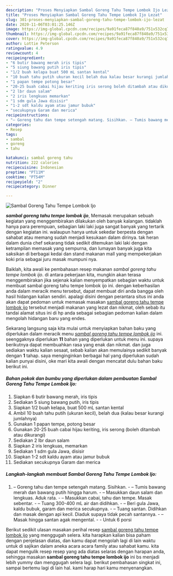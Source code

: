 ```yaml
---
description: "Proses Menyiapkan Sambal Goreng Tahu Tempe Lombok Ijo Lezat"
title: "Proses Menyiapkan Sambal Goreng Tahu Tempe Lombok Ijo Lezat"
slug: 301-proses-menyiapkan-sambal-goreng-tahu-tempe-lombok-ijo-lezat
date: 2020-11-06T03:01:25.146Z
image: https://img-global.cpcdn.com/recipes/9a91feca87f840a9/751x532cq70/sambal-goreng-tahu-tempe-lombok-ijo-foto-resep-utama.jpg
thumbnail: https://img-global.cpcdn.com/recipes/9a91feca87f840a9/751x532cq70/sambal-goreng-tahu-tempe-lombok-ijo-foto-resep-utama.jpg
cover: https://img-global.cpcdn.com/recipes/9a91feca87f840a9/751x532cq70/sambal-goreng-tahu-tempe-lombok-ijo-foto-resep-utama.jpg
author: Lottie Peterson
ratingvalue: 4.9
reviewcount: 4
recipeingredient:
- "6 butir bawang merah iris tipis"
- "5 siung bawang putih iris tipis"
- "1/2 buah kelapa buat 500 mL santan kental"
- "10 buah tahu putih ukuran kecil belah dua kalau besar kurangi jumlahnya"
- "1 papan tempe potong besar"
- "20-25 buah cabai hijau keriting iris serong boleh ditambah atau dikurangi"
- "2 lbr daun salam"
- "2 iris lengkuas memarkan"
- "1 sdm gula Jawa disisir"
- "1-2 sdt kaldu ayam atau jamur bubuk"
- "secukupnya Garam dan merica"
recipeinstructions:
- "– Goreng tahu dan tempe setengah matang. Sisihkan. – Tumis bawang merah dan bawang putih hingga harum. – Masukkan daun salam dan lengkuas. Aduk rata. – Masukkan cabai, tahu dan tempe. Masak sebentar. – Tuang 300-400 mL air dan didihkan. – Beri gula Jawa, kaldu bubuk, garam dan merica secukupnya. – Tuang santan. Didihkan dan masak dengan api kecil. Diaduk supaya tidak pecah santannya. – Masak hingga santan agak mengental.  Untuk 6 porsi"
categories:
- Resep
tags:
- sambal
- goreng
- tahu

katakunci: sambal goreng tahu 
nutrition: 222 calories
recipecuisine: Indonesian
preptime: "PT11M"
cooktime: "PT54M"
recipeyield: "2"
recipecategory: Dinner

---
```



![Sambal Goreng Tahu Tempe Lombok Ijo](https://img-global.cpcdn.com/recipes/9a91feca87f840a9/751x532cq70/sambal-goreng-tahu-tempe-lombok-ijo-foto-resep-utama.jpg)

<b><i>sambal goreng tahu tempe lombok ijo</i></b>, Memasak merupakan sebuah kegiatan yang menggembirakan dilakukan oleh banyak kalangan. tidaklah hanya para perempuan, sebagian laki laki juga sangat banyak yang tertarik dengan kegiatan ini. walaupun hanya untuk sekedar berpesta dengan sahabat atau memang sudah menjadi kesukaan dalam dirinya. tak heran dalam dunia chef sekarang tidak sedikit ditemukan laki laki dengan ketrampilan memasak yang sempurna, dan lumayan banyak juga kita saksikan di berbagai kedai dan stand makanan mall yang mempekerjakan koki pria sebagai juru masak mumpuni nya.



Baiklah, kita awali ke pembahasan resep makanan <i>sambal goreng tahu tempe lombok ijo</i>. di antara pekerjaan kita, mungkin akan terasa menggembirakan jika sejenak kalian menyempatkan sebagian waktu untuk membuat sambal goreng tahu tempe lombok ijo ini. dengan keberhasilan anda dalam meracik menu tersebut, dapat membuat diri anda bangga oleh hasil hidangan kalian sendiri. apalagi disini dengan perantara situs ini anda akan dapat pedoman untuk memasak masakan <u>sambal goreng tahu tempe lombok ijo</u> tersebut menjadi makanan yang lezat dan nikmat, oleh sebab itu tandai alamat situs ini di hp anda sebagai sebagian pedoman kalian dalam mengolah hidangan baru yang endes.


Sekarang langsung saja kita mulai untuk menyiapkan bahan baku yang diperlukan dalam meracik menu <u><i>sambal goreng tahu tempe lombok ijo</i></u> ini. seenggaknya diperlukan <b>11</b> bahan yang diperlukan untuk menu ini. supaya berikutnya dapat membuahkan rasa yang enak dan nikmat. dan juga sediakan waktu kalian sesaat, sebab kalian akan memulainya sedikit banyak dengan <b>1</b> tahap. saya menginginkan berbagai hal yang diperlukan sudah kalian punyai disini, oke mari kita awali dengan mencatat dulu bahan baku berikut ini.

<!--inarticleads1-->

##### Bahan pokok dan bumbu yang diperlukan dalam pembuatan Sambal Goreng Tahu Tempe Lombok Ijo:

1. Siapkan 6 butir bawang merah, iris tipis
1. Sediakan 5 siung bawang putih, iris tipis
1. Siapkan 1/2 buah kelapa, buat 500 mL santan kental
1. Ambil 10 buah tahu putih (ukuran kecil), belah dua (kalau besar kurangi jumlahnya)
1. Gunakan 1 papan tempe, potong besar
1. Gunakan 20-25 buah cabai hijau keriting, iris serong (boleh ditambah atau dikurangi)
1. Sediakan 2 lbr daun salam
1. Siapkan 2 iris lengkuas, memarkan
1. Sediakan 1 sdm gula Jawa, disisir
1. Siapkan 1-2 sdt kaldu ayam atau jamur bubuk
1. Sediakan secukupnya Garam dan merica




<!--inarticleads2-->

##### Langkah-langkah membuat Sambal Goreng Tahu Tempe Lombok Ijo:

1. – Goreng tahu dan tempe setengah matang. Sisihkan. - – Tumis bawang merah dan bawang putih hingga harum. - – Masukkan daun salam dan lengkuas. Aduk rata. - – Masukkan cabai, tahu dan tempe. Masak sebentar. - – Tuang 300-400 mL air dan didihkan. - – Beri gula Jawa, kaldu bubuk, garam dan merica secukupnya. - – Tuang santan. Didihkan dan masak dengan api kecil. Diaduk supaya tidak pecah santannya. - – Masak hingga santan agak mengental. -  - Untuk 6 porsi




Berikut sedikit ulasan masakan perihal resep <u>sambal goreng tahu tempe lombok ijo</u> yang menggugah selera. kita harapkan kalian bisa paham dengan penjelasan diatas, dan kamu dapat mengolah lagi di lain waktu untuk di sajikan dalam aneka acara acara family atau sahabat kamu. kita dapat mengulik resep resep yang ada diatas selaras dengan harapan anda, sehingga masakan <b>sambal goreng tahu tempe lombok ijo</b> ini bs menjadi lebih yummy dan menggugah selera lagi. berikut pembahasan singkat ini, sampai bertemu lagi di lain hal. kami harap hari kamu menyenangkan.
